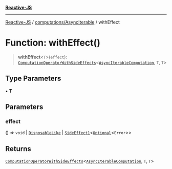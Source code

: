 [**Reactive-JS**](../../../README.md)

***

[Reactive-JS](../../../README.md) / [computations/AsyncIterable](../README.md) / withEffect

# Function: withEffect()

> **withEffect**\<`T`\>(`effect`): [`ComputationOperatorWithSideEffects`](../../type-aliases/ComputationOperatorWithSideEffects.md)\<[`AsyncIterableComputation`](../interfaces/AsyncIterableComputation.md), `T`, `T`\>

## Type Parameters

• **T**

## Parameters

### effect

() => `void` \| [`DisposableLike`](../../../utils/interfaces/DisposableLike.md) \| [`SideEffect1`](../../../functions/type-aliases/SideEffect1.md)\<[`Optional`](../../../functions/type-aliases/Optional.md)\<`Error`\>\>

## Returns

[`ComputationOperatorWithSideEffects`](../../type-aliases/ComputationOperatorWithSideEffects.md)\<[`AsyncIterableComputation`](../interfaces/AsyncIterableComputation.md), `T`, `T`\>
